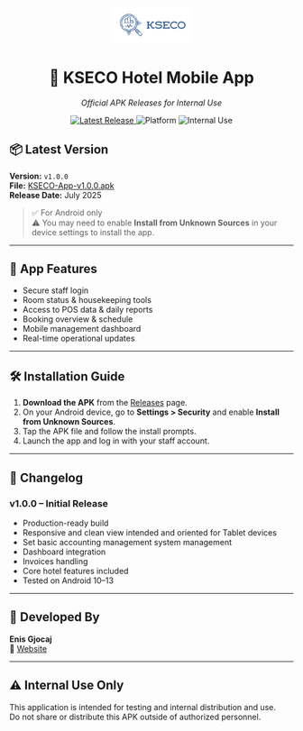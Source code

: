<p align="center">
  <img src="assets/kseco.png" alt="KSECO Logo" width="140" />
</p>

<h1 align="center">📱 KSECO Hotel Mobile App</h1>
<p align="center"><em>Official APK Releases for Internal Use</em></p>

<p align="center">
  <a href="https://github.com/EnisGjocaj/KsecoHotel-App-Releases/releases/latest">
    <img src="https://img.shields.io/github/v/release/EnisGjocaj/KsecoHotel-App-Releases?label=latest%20release&style=for-the-badge" alt="Latest Release">
  </a>
  <img src="https://img.shields.io/badge/platform-Android-green?style=for-the-badge" alt="Platform">
  <img src="https://img.shields.io/badge/status-Internal%20Use%20Only-orange?style=for-the-badge" alt="Internal Use">
</p>

## 📦 Latest Version

**Version:** `v1.0.0`  
**File:** [KSECO-App-v1.0.0.apk](https://github.com/EnisGjocaj/KsecoHotel-App-Releases)  
**Release Date:** July 2025

> ✅ For Android only  
> ⚠️ You may need to enable **Install from Unknown Sources** in your device settings to install the app.

---

## 📲 App Features

-  Secure staff login
-  Room status & housekeeping tools
-  Access to POS data & daily reports
-  Booking overview & schedule
-  Mobile management dashboard
-  Real-time operational updates

---

## 🛠 Installation Guide

1. **Download the APK** from the [Releases](https://github.com/your-username/kseco-hotel-releases/releases/latest) page.
2. On your Android device, go to **Settings > Security** and enable **Install from Unknown Sources**.
3. Tap the APK file and follow the install prompts.
4. Launch the app and log in with your staff account.

---

## 🧾 Changelog

### v1.0.0 – Initial Release
- Production-ready build
- Responsive and clean view intended and oriented for Tablet devices
- Set basic accounting management system management
- Dashboard integration 
- Invoices handling
- Core hotel features included
- Tested on Android 10–13

---

## 🤝 Developed By

**Enis Gjocaj**  
🔗 [Website](https://enisgjocaj.pro)

---

## ⚠️ Internal Use Only

This application is intended for testing and internal distribution and use.  
Do not share or distribute this APK outside of authorized personnel.
